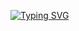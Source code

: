 [![Typing SVG](https://readme-typing-svg.demolab.com/?lines=Hello,+I'm+@gingerale20;Former+programmer+of:;gingerale20.github.io;and+loaddelaylib3;I+use+HTML)](https://git.io/typing-svg)

<!---
gingerale20/gingerale20 is a ✨ special ✨ repository because its `README.md` (this file) appears on your GitHub profile.
You can click the Preview link to take a look at your changes.
--->
